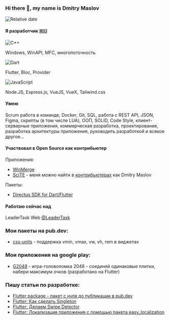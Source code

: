 ### Hi there 👋, my name is Dmitry Maslov

![Relative date](https://img.shields.io/date/493084800?label=%D0%A0%D0%BE%D0%B4%D0%B8%D0%BB%D1%81%D1%8F&style=for-the-badge)

#### Я разработчик 🇷🇺

![C++](https://img.shields.io/badge/c++-15%20лет-%2300599C.svg?style=for-the-badge&logo=c%2B%2B&logoColor=white)

Windows, WinAPI, MFC, многопоточность

![Dart](https://img.shields.io/badge/dart-1%20год-%230175C2.svg?style=for-the-badge&logo=dart&logoColor=white)

Flutter, Bloc, Provider

![JavaScript](https://img.shields.io/badge/javascript-5%20месяцев-%23323330.svg?style=for-the-badge&logo=javascript&logoColor=%23F7DF1E)

Node.JS, Express.js, VueJS, VueX, Tailwind.css

#### Умею

Scrum работа в команде, Docker, Git, SQL, работа с REST API, JSON, Figma, скрипты (в том числе LUA), ООП, SOLID, Code Style, клиент-серверные приложения, коммерческая разработка, проектирование, разработка архитектуры приложения, руководить разработкой и всякое другое...

#### Участвовал в Open Source как контрибьютер

Приложения:
- [WinMerge](https://winmerge.org/)
- [SciTE](https://www.scintilla.org/SciTE.html) - меня можно найти в [контрибьютерах](https://www.scintilla.org/ScintillaHistory.html) как Dmitry Maslov

Пакеты:
- [Directus SDK for Dart/Flutter](https://github.com/apstanisic/directus-dart)

#### Работаю сейчас над

LeaderTask Web [@LeaderTask](https://github.com/leadertask)

### Мои пакеты на pub.dev:

- [css-units](https://pub.dev/packages/css_units) - поддержка vmin, vmax, vw, vh, rem в виджетах

### Мои приложения на google play:

- [G2048](https://play.google.com/store/apps/details?id=ru.simpopuska.game2048) - игра-головоломка 2048 - соединяй одинаковые плитки, набери максимум очков (разработано на Flutter)

### Пишу статьи по разработке:

- [Flutter package - пакет с нуля до публикации в pub.dev](https://zen.yandex.ru/media/id/5b9b6b8c1ad72800aeaa2614/6286903d3e78be4dd618c1cf)
- [Flutter: Как сделать Singleton](https://zen.yandex.ru/media/id/5b9b6b8c1ad72800aeaa2614/629edc425ed61e62b405555a)
- [Flutter: Делаем Swipe Detector](https://zen.yandex.ru/media/id/5b9b6b8c1ad72800aeaa2614/62944bea0afb373daf1e21fc)
- [Flutter: Локализация приложения с помощью пакета easy_localization](https://zen.yandex.ru/media/id/5b9b6b8c1ad72800aeaa2614/62762dd27854fa6bffccaefa)
